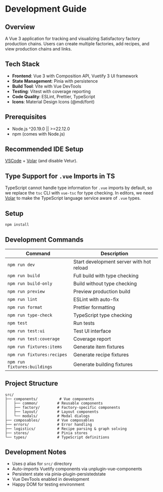 # Development Guide

## Overview

A Vue 3 application for tracking and visualizing Satisfactory factory production chains.
Users can create multiple factories, add recipes, and view production chains and links.

## Tech Stack

- **Frontend**: Vue 3 with Composition API, Vuetify 3 UI framework
- **State Management**: Pinia with persistence
- **Build Tool**: Vite with Vue DevTools
- **Testing**: Vitest with coverage reporting
- **Code Quality**: ESLint, Prettier, TypeScript
- **Icons**: Material Design Icons (@mdi/font)

## Prerequisites

- Node.js ^20.19.0 || >=22.12.0
- npm (comes with Node.js)

## Recommended IDE Setup

[VSCode](https://code.visualstudio.com/) + [Volar](https://marketplace.visualstudio.com/items?itemName=Vue.volar) (and disable Vetur).

## Type Support for `.vue` Imports in TS

TypeScript cannot handle type information for `.vue` imports by default, so we replace the `tsc` CLI with `vue-tsc` for type checking. In editors, we need [Volar](https://marketplace.visualstudio.com/items?itemName=Vue.volar) to make the TypeScript language service aware of `.vue` types.

## Setup

```bash
npm install
```

## Development Commands

| Command                      | Description                              |
| ---------------------------- | ---------------------------------------- |
| `npm run dev`                | Start development server with hot reload |
| `npm run build`              | Full build with type checking            |
| `npm run build-only`         | Build without type checking              |
| `npm run preview`            | Preview production build                 |
| `npm run lint`               | ESLint with auto-fix                     |
| `npm run format`             | Prettier formatting                      |
| `npm run type-check`         | TypeScript type checking                 |
| `npm test`                   | Run tests                                |
| `npm run test:ui`            | Test UI interface                        |
| `npm run test:coverage`      | Coverage report                          |
| `npm run fixtures:items`     | Generate item fixtures                   |
| `npm run fixtures:recipes`   | Generate recipe fixtures                 |
| `npm run fixtures:buildings` | Generate building fixtures               |

## Project Structure

```
src/
├── components/          # Vue components
│   ├── common/         # Reusable components
│   ├── factory/        # Factory-specific components
│   ├── layout/         # Layout components
│   └── modals/         # Modal dialogs
├── composables/        # Vue composables
├── errors/             # Error handling
├── logistics/          # Recipe parsing & graph solving
├── stores/             # Pinia stores
└── types/              # TypeScript definitions
```

## Development Notes

- Uses `@` alias for `src/` directory
- Auto-imports Vuetify components via unplugin-vue-components
- Persistent state via pinia-plugin-persistedstate
- Vue DevTools enabled in development
- Happy DOM for testing environment
